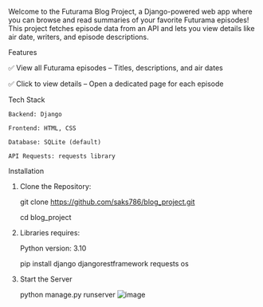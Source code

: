 Welcome to the Futurama Blog Project, a Django-powered web app where you can browse and read summaries of your favorite Futurama episodes! This project fetches episode data from an API and lets you view details like air date, writers, and episode descriptions.

Features 

✅ View all Futurama episodes – Titles, descriptions, and air dates

✅ Click to view details – Open a dedicated page for each episode

Tech Stack

    Backend: Django

    Frontend: HTML, CSS

    Database: SQLite (default)

    API Requests: requests library

Installation

1. Clone the Repository:
    
    git clone https://github.com/saks786/blog_project.git
    
    cd blog_project
2. Libraries requires:

    Python version: 3.10

   pip install django djangorestframework requests os
4. Start the Server
    
    python manage.py runserver
   ![image](https://github.com/user-attachments/assets/58103c9e-4281-4bab-90e5-5a4d1e055b1f)

